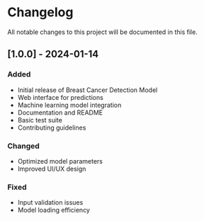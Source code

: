 # Changelog

All notable changes to this project will be documented in this file.

## [1.0.0] - 2024-01-14

### Added
- Initial release of Breast Cancer Detection Model
- Web interface for predictions
- Machine learning model integration
- Documentation and README
- Basic test suite
- Contributing guidelines

### Changed
- Optimized model parameters
- Improved UI/UX design

### Fixed
- Input validation issues
- Model loading efficiency
